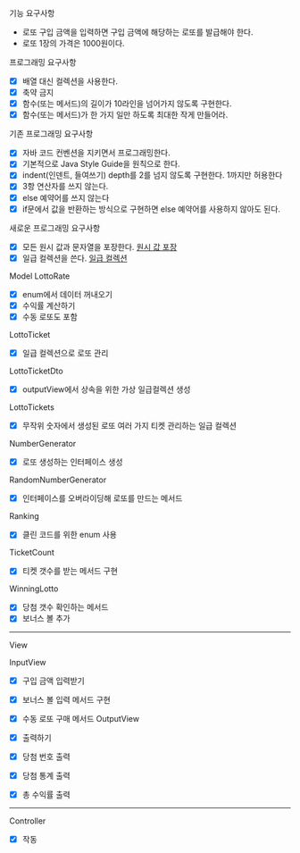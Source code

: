 기능 요구사항

- 로또 구입 금액을 입력하면 구입 금액에 해당하는 로또를 발급해야 한다.
- 로또 1장의 가격은 1000원이다.

프로그래밍 요구사항

- [x] 배열 대신 컬렉션을 사용한다.
- [x] 축약 금지
- [x] 함수(또는 메서드)의 길이가 10라인을 넘어가지 않도록 구현한다.
- [x] 함수(또는 메서드)가 한 가지 일만 하도록 최대한 작게 만들어라.

기존 프로그래밍 요구사항

- [x] 자바 코드 컨벤션을 지키면서 프로그래밍한다.
- [x] 기본적으로 Java Style Guide을 원칙으로 한다.
- [x] indent(인덴트, 들여쓰기) depth를 2를 넘지 않도록 구현한다. 1까지만 허용한다
- [x] 3항 연산자를 쓰지 않는다.
- [x] else 예약어를 쓰지 않는다
- [x] if문에서 값을 반환하는 방식으로 구현하면 else 예약어를 사용하지 않아도 된다.

새로운 프로그래밍 요구사항

- [x] 모든 원시 값과 문자열을 포장한다. [원시 값 포장 ](https://jaehee329.tistory.com/22)
- [x] 일급 컬렉션을 쓴다. [일급 컬렉션](https://dev-cool.tistory.com/28)

Model
LottoRate

- [x] enum에서 데이터 꺼내오기
- [x] 수익률 계산하기
- [x] 수동 로또도 포함 

LottoTicket

- [x] 일급 컬렉션으로 로또 관리

LottoTicketDto

- [x] outputView에서 상속을 위한 가상 일급컬렉션 생성

LottoTickets

- [x] 무작위 숫자에서 생성된 로또 여러 가지 티켓 관리하는 일급 컬렉션

NumberGenerator

- [x] 로또 생성하는 인터페이스 생성

RandomNumberGenerator

- [x] 인터페이스를 오버라이딩해 로또를 만드는 메서드

Ranking

- [x] 클린 코드를 위한 enum 사용

TicketCount

- [x] 티켓 갯수를 받는 메서드 구현

WinningLotto

- [x] 당첨 갯수 확인하는 메서드
- [x] 보너스 볼 추가

 -------------------------
View

InputView

- [x] 구입 금액 입력받기
- [x] 보너스 볼 입력 메서드 구현
- [x] 수동 로또 구매 메서드 
OutputView

- [x] 출력하기
- [x] 당첨 번호 출력
- [x] 당첨 통계 출력
- [x] 총 수익률 출력

---------------------------
Controller

- [x] 작동 





